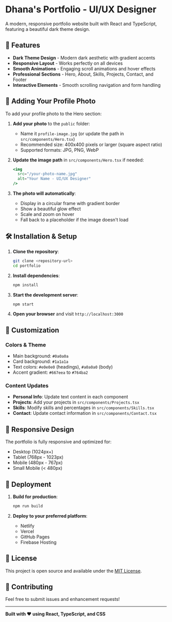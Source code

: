 # Dhana's Portfolio - UI/UX Designer

A modern, responsive portfolio website built with React and TypeScript, featuring a beautiful dark theme design.

## 🚀 Features

- **Dark Theme Design** - Modern dark aesthetic with gradient accents
- **Responsive Layout** - Works perfectly on all devices
- **Smooth Animations** - Engaging scroll animations and hover effects
- **Professional Sections** - Hero, About, Skills, Projects, Contact, and Footer
- **Interactive Elements** - Smooth scrolling navigation and form handling

## 📸 Adding Your Profile Photo

To add your profile photo to the Hero section:

1. **Add your photo** to the `public` folder:
   - Name it `profile-image.jpg` (or update the path in `src/components/Hero.tsx`)
   - Recommended size: 400x400 pixels or larger (square aspect ratio)
   - Supported formats: JPG, PNG, WebP

2. **Update the image path** in `src/components/Hero.tsx` if needed:
   ```jsx
   <img 
     src="/your-photo-name.jpg" 
     alt="Your Name - UI/UX Designer"
   />
   ```

3. **The photo will automatically**:
   - Display in a circular frame with gradient border
   - Show a beautiful glow effect
   - Scale and zoom on hover
   - Fall back to a placeholder if the image doesn't load

## 🛠️ Installation & Setup

1. **Clone the repository**:
   ```bash
   git clone <repository-url>
   cd portfolio
   ```

2. **Install dependencies**:
   ```bash
   npm install
   ```

3. **Start the development server**:
   ```bash
   npm start
   ```

4. **Open your browser** and visit `http://localhost:3000`

## 🎨 Customization

### Colors & Theme
- Main background: `#0a0a0a`
- Card background: `#1a1a1a`
- Text colors: `#e0e0e0` (headings), `#a0a0a0` (body)
- Accent gradient: `#667eea` to `#764ba2`

### Content Updates
- **Personal Info**: Update text content in each component
- **Projects**: Add your projects in `src/components/Projects.tsx`
- **Skills**: Modify skills and percentages in `src/components/Skills.tsx`
- **Contact**: Update contact information in `src/components/Contact.tsx`

## 📱 Responsive Design

The portfolio is fully responsive and optimized for:
- Desktop (1024px+)
- Tablet (768px - 1023px)
- Mobile (480px - 767px)
- Small Mobile (< 480px)

## 🚀 Deployment

1. **Build for production**:
   ```bash
   npm run build
   ```

2. **Deploy to your preferred platform**:
   - Netlify
   - Vercel
   - GitHub Pages
   - Firebase Hosting

## 📄 License

This project is open source and available under the [MIT License](LICENSE).

## 🤝 Contributing

Feel free to submit issues and enhancement requests!

---

**Built with ❤️ using React, TypeScript, and CSS**
